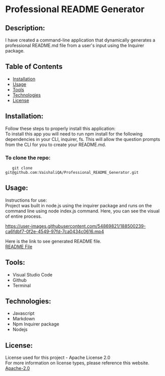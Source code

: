 # Professional README Generator

  ## Description:
  I have created a command-line application that dynamically generates a professional README.md file from a user's input using the Inquirer package.

  ## Table of Contents 
  - [Installation](#installation)
  - [Usage](#usage)
  - [Tools](#tools)
  - [Technologies](#technologies)
  - [License](#license)
    
  ## Installation:
  Follow these steps to properly install this application:<br>
  To install this app you will need to run npm install for the following dependencies in your CLI, inquirer, fs. This will allow the question prompts from the CLI for you to create your README.md. <br>
 ### To clone the repo: <br>
       git clone git@github.com:VaishaliQA/Professional_README_Generator.git

  ## Usage:
  Instructions for use: <br>
  Project was built in node.js using the inquirer package and runs on the command line using node index.js command.
  Here, you can see the visual of entire process.
  

https://user-images.githubusercontent.com/54869821/188500239-ca6fdbf7-0f2e-4549-97fd-7ca0434c0616.mp4




   Here is the link to see generated README file. <br>
  <a href="Develop/createdREADME.md"> README File </a>
 
  ## Tools:
  - Visual Studio Code
  - Github
  - Terminal
  
  ## Technologies:
  - Javascript
  - Markdown
  - Npm Inquirer package
  - Nodejs
 
  ## License:
  License used for this project - Apache License 2.0 <br>
  For more information on license types, please reference this website. <br>
  <a href="LICENSE"> Apache-2.0 </a>
